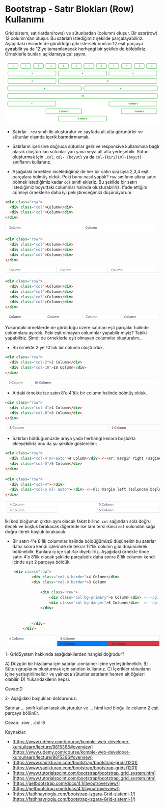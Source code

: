 # Bootstrap - Satır Blokları (Row) Kullanımı
Grid sistem, satırlardan(rows) ve sütunlardan (column) oluşur. Bir satır(row) 12 column'dan oluşur. Bu satırları istediğimiz şekilde parçalayabiliriz. Aşağıdaki resimde de görüldüğü gibi istersek bunları 12 eşit parçaya ayırabilir ya da 12'ye tamamlanacak herhangi bir şekilde de bölebiliriz. Örneklerle bunları açıklamaya çalışayım.
 
 
 ![gridLayout](https://github.com/engntuba/taskforce/blob/bootstrap/bootstrap/bootstrap-satir-bloklari-row-kullanimi/figures/Bootstrap-part-2.png)
 
 
 
- Satırlar `.row` sınıfı ile oluşturulur ve sayfada alt alta görünürler ve sütunlar dışında içerik barındırmamalı.
- Satırların içerisine doğruca sütunlar gelir ve responsive kullanımına bağlı olarak oluşturulan sütunlar yan yana veya alt alta yerleşebilir. Sütun oluşturmak için `.col`, `col- {boyut}` ya da `col-{kırılım}-{boyut}` sınıflarını kullanırız. 
 
 - Aşağıdaki örnekleri incelediğimiz de her bir satırı sırasıyla 2,3,4 eşit parçalara bölmüş olduk. Peki bunu nasıl yaptık?  `row`  sınıfının altına satırı bölmek istediğimiz kadar `col` sınıfı ekleriz. Bu şekilde bir satırı istediğimiz boyuttaki columnlar halinde oluşturabiliriz. İfade ettiğim cümleyi örneklerle daha iyi pekiştireceğimizi düşünüyorum.

``````html
<div class="row">
  <div class="col">Column</div>
  <div class="col">Column</div>
</div>
``````
 ![2Columns](https://github.com/engntuba/taskforce/blob/bootstrap/bootstrap/bootstrap-satir-bloklari-row-kullanimi/figures/6of6.PNG)
 
 

````html
<div class="row">
  <div class="col">Column</div>
  <div class="col">Column</div>
  <div class="col">Column</div>
</div>
```` 
![3Columns](https://github.com/engntuba/taskforce/blob/bootstrap/bootstrap/bootstrap-satir-bloklari-row-kullanimi/figures/3column.PNG)
````html
<div class="row">
  <div class="col">Column</div>
  <div class="col">Column</div>
  <div class="col">Column</div>
  <div class="col">Column</div>
</div>
```` 
![4Columns](https://github.com/engntuba/taskforce/blob/bootstrap/bootstrap/bootstrap-satir-bloklari-row-kullanimi/figures/4column.PNG)

Yukarıdaki örneklerde de görüldüğü üzere satırları eşit parçalar halinde columnlara ayırdık. Peki eşit olmayan columnlar yapabilir miyiz? Tabiki yapabiliriz. Şimdi de örneklerle eşit olmayan columnlar oluşturalım...

- Bu örnekte 2'ye 10'luk bir column oluşturduk.

````html
<div class="row">
  <div class="col-2">2 Column</div>
  <div class="col-10">10 Column</div> 
</div>
````
![2of10Columns](https://github.com/engntuba/taskforce/blob/bootstrap/bootstrap/bootstrap-satir-bloklari-row-kullanimi/figures/img-2.PNG)

- Alttaki örnekte ise satırı 8'e 4'lük bir column halinde bölmüş olduk.
````html
<div class="row">
  <div class="col-4">4 Column</div>
  <div class="col-8">8 Column</div> 
</div>
````
![8of4Columns](https://github.com/engntuba/taskforce/blob/bootstrap/bootstrap/bootstrap-satir-bloklari-row-kullanimi/figures/8of4.PNG)

- Satırları böldüğümüzde araya yada herhangi kenara boşlukta ekleyebiliriz onu da şu şekilde gösterelim;

````````html
<div class="row">
  <div class="col-4 mr-auto">4 Column</div> <--mr: margin right (sağından boşluk bırak)-->
  <div class="col-5">5 Column</div> 
</div>

<div class="row">
  <div class="col-4"></div>
  <div class="col-5 ml- auto"></div> <--ml: margin left (solundan boşluk bırak)-->
</div>

````````

![emptyRow](https://github.com/engntuba/taskforce/blob/bootstrap/bootstrap/bootstrap-satir-bloklari-row-kullanimi/figures/img-7.PNG)

İki kod bloğunun çıktısı aynı olacak fakat birinci `col` sağından sola doğru itecek ve boşluk bırakacak diğerinde ise tam tersi ikinci `col` solundan sağa doğru iterek boşluk bırakacak.


- Bir satırı 4'e 8'lik columnlar halinde böldüğümüzü düşünelim bu satırlar daha sonra kendi içlerinde de tekrar 12'lik column gibi düşünülerek bölünebilir. Bunlara iç içe satırlar diyebiliriz. Aşağıdaki örnekte önce satırı 4'e 8'lik olacak şekilde parçaladık daha sonra 8'lik columnı kendi içinde eşit 2 parçaya böldük.

``````html
    <div class="row">
			<div class="col-4 border">4 Column</div>
			<div class="col-8 border">8 Column
				
				<div class="row">
					<div class="col bg-primary">6 Column</div> <!--bg: background, primary:color-->
					<div class="col bg-danger">6 Column</div>  <!--bg: background, primary:color-->
				</div>
			
			
			</div>
		</div>
  ``````

![içiçesatırlar](https://github.com/engntuba/taskforce/blob/bootstrap/bootstrap/bootstrap-satir-bloklari-row-kullanimi/figures/img8.PNG)


1- GridSystem hakkında aşağıdakilerden hangisi doğrudur?

A) Düzgün bir hizalama için satırlar .container içine yerleştirilmelidir.
B) Sütun gruplarını oluşturmak için satırları kullanırız.
C) İçerikler sütunların içine yerleştirilmelidir ve yalnızca sütunlar satırların hemen alt öğeleri olabilir.
D) Yukarıdakilerin hepsi.

Cevap:D

2- Aşağıdaki boşlukları doldurunuz.

Satırlar ... sınıfı kullanılarak oluşturulur ve ... html kod bloğu ile column 2 eşit parçaya bölünür.

Cevap: .row , .col-6

Kaynaklar:
- [https://www.udemy.com/course/komple-web-developer-kursu/learn/lecture/9815366#overview](https://www.udemy.com/course/komple-web-developer-kursu/learn/lecture/9815366#overview)
- [https://www.sadikturan.com/bootstrap/bootstrap-grids/1201](https://www.sadikturan.com/bootstrap/bootstrap-grids/1201)
- [https://www.tutorialspoint.com/bootstrap/bootstrap_grid_system.htm](https://www.tutorialspoint.com/bootstrap/bootstrap_grid_system.htm)
- [https://getbootstrap.com/docs/4.1/layout/overview/](https://getbootstrap.com/docs/4.1/layout/overview/)
- [https://fatihhayrioglu.com/bootstrap-izgara-Grid-sistemi-1/](https://fatihhayrioglu.com/bootstrap-izgara-Grid-sistemi-1/)





 
 
 
 

